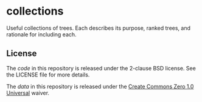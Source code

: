 # collections
Useful collections of trees. Each describes its purpose, ranked trees, and rationale for including each.

## License

The *code* in this repository is released under the 2-clause BSD license. See
the LICENSE file for more details.

The *data* in this repository is released under the [Create Commons Zero 1.0 Universal](https://creativecommons.org/publicdomain/zero/1.0/) waiver.
